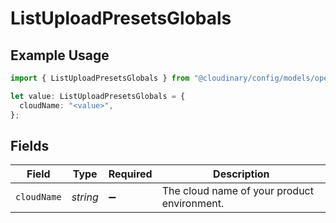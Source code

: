 # ListUploadPresetsGlobals

## Example Usage

```typescript
import { ListUploadPresetsGlobals } from "@cloudinary/config/models/operations";

let value: ListUploadPresetsGlobals = {
  cloudName: "<value>",
};
```

## Fields

| Field                                       | Type                                        | Required                                    | Description                                 |
| ------------------------------------------- | ------------------------------------------- | ------------------------------------------- | ------------------------------------------- |
| `cloudName`                                 | *string*                                    | :heavy_minus_sign:                          | The cloud name of your product environment. |